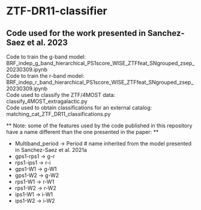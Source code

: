 # ZTF-DR11-classifier
## Code used for the work presented in Sanchez-Saez et al. 2023

Code to train the g-band model: BRF_indep_g_band_hierarchical_PS1score_WISE_ZTFfeat_SNgrouped_zsep_20230309.ipynb <br />
Code to train the r-band model: BRF_indep_r_band_hierarchical_PS1score_WISE_ZTFfeat_SNgrouped_zsep_20230309.ipynb <br />
Code used to classify the ZTF/4MOST data: classify_4MOST_extragalactic.py <br />
Code used to obtain classifications for an external catalog: matching_cat_ZTF_DR11_classifications.py <br />


** Note: some of the features used by the code published in this repository have a name different than the one presented in the paper: **

- Multiband_period -> Period # name inherited from the model presented in Sanchez-Saez et al. 2021a
- gps1-rps1 -> g-r
- rps1-ips1 -> r-i
- gps1-W1 -> g-W1
- gps1-W2 -> g-W2
- rps1-W1 -> r-W1
- rps1-W2 -> r-W2
- ips1-W1 -> i-W1
- ips1-W2 -> i-W2

